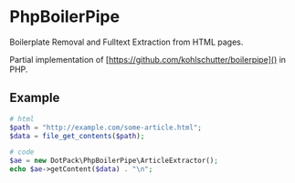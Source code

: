 # PhpBoilerPipe

Boilerplate Removal and Fulltext Extraction from HTML pages.

Partial implementation of [https://github.com/kohlschutter/boilerpipe]() in PHP.

## Example

``` php
# html
$path = "http://example.com/some-article.html";
$data = file_get_contents($path);

# code
$ae = new DotPack\PhpBoilerPipe\ArticleExtractor();
echo $ae->getContent($data) . "\n";
```